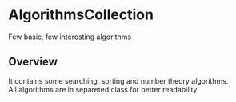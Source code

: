 # AlgorithmsCollection
Few basic, few interesting algorithms

## Overview

It contains some searching, sorting and number theory algorithms. \
All algorithms are in separeted class for better readability.


